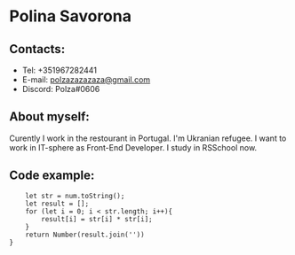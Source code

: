 # Polina Savorona
## Contacts:
  * Tel: +351967282441
  * E-mail: polzazazazaza@gmail.com
  * Discord: Polza#0606
## About myself:
Curently I work in the restourant in Portugal. I'm Ukranian refugee. I want to work in IT-sphere as Front-End Developer. I study in RSSchool now.
## Code example:  

``` function squareDigits(num){
    let str = num.toString();
    let result = [];
    for (let i = 0; i < str.length; i++){
        result[i] = str[i] * str[i];
    }
    return Number(result.join(''))
}
```
